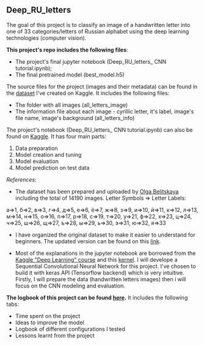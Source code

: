 ## Deep_RU_letters

The goal of this project is to classify an image of a handwritten letter into one of 33 categories/letters of Russian alphabet using the deep learning technologies (computer vision).

**This project's repo includes the following files**:
- The project's final jupyter notebook (Deep_RU_letters_ CNN tutorial.ipynb);
- The final pretrained model (best_model.h5)

The source files for the project (images and their metadata) can be found in the [dataset](https://www.kaggle.com/tatianasnwrt/russian-handwritten-letters) I've created on Kaggle. It includes the following files:
- The folder with all images (all_letters_image)
- The information file about each image - cyrillic letter, it's label, image's file name, image's background (all_letters_info)

The project's notebook (Deep_RU_letters_ CNN tutorial.ipynb) can also be found on [Kaggle](https://www.kaggle.com/tatianasnwrt/deep-ru-letters-cnn-tutorial). It has four main parts:

1. Data preparation
2. Model creation and tuning
3. Model evaluation
4. Model prediction on test data

*References*:

- The dataset has been prepared and uploaded by [Olga Belitskaya](https://www.kaggle.com/olgabelitskaya) including the total of 14190 images.
Letter Symbols => Letter Labels:

а=>1, б=>2, в=>3, г=>4, д=>5, е=>6, ё=>7, ж=>8, з=>9, и=>10, й=>11, к=>12, л=>13, м=>14, н=>15, о=>16, п=>17, р=>18, с=>19, т=>20, у=>21, ф=>22, х=>23, ц=>24, ч=>25, ш=>26, щ=>27, ъ=>28, ы=>29, ь=>30, э=>31, ю=>32, я=>33

- I have organized the original dataset to make it easier to understand for beginners. The updated version can be found on this [link](https://www.kaggle.com/tatianasnwrt/russian-handwritten-letters).

- Most of the explanations in the jupyter notebook are borrowed from the [Kaggle "Deep Learning" course](https://www.kaggle.com/learn/deep-learning) and this [kernel](https://www.kaggle.com/yassineghouzam/introduction-to-cnn-keras-0-997-top-6/output#Introduction-to-CNN-Keras---Acc-0.997-(top-8%)).
I will develope a Sequential Convolutional Neural Network for this project. I've chosen to build it with keras API (Tensorflow backend) which is very intuitive. Firstly, I will prepare the data (handwritten letters images) then i will focus on the CNN modeling and evaluation.

**The logbook of this project can be found [here](https://docs.google.com/spreadsheets/d/15L4IlWvsdMmVphFHvqlhz3lmE25VTatBQBejyFZUyK0/edit?usp=sharing).** It includes the following tabs:

- Time spent on the project
- Ideas to improve the model
- Logbook of different configurations I tested
- Lessons learnt from the project

